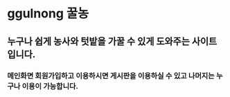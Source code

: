 # ggulnong 꿀농

## 누구나 쉽게 농사와 텃밭을 가꿀 수 있게 도와주는 사이트 입니다. 
### 메인화면 회원가입하고 이용하시면 게시판을 이용하실 수 있고 나머지는 누구나 이용이 가능합니다.

